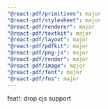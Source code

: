 ```yaml
---
"@react-pdf/primitives": major
"@react-pdf/stylesheet": major
"@react-pdf/renderer": major
"@react-pdf/textkit": major
"@react-pdf/layout": major
"@react-pdf/pdfkit": major
"@react-pdf/png-js": major
"@react-pdf/render": major
"@react-pdf/image": major
"@react-pdf/font": major
"@react-pdf/fns": major
---
```


feat!: drop cjs support
